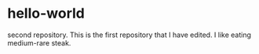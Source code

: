 # hello-world
second repository.
This is the first repository that I have edited.
I like eating medium-rare steak.
